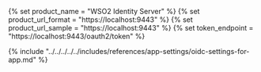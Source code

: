 {% set product_name = "WSO2 Identity Server" %}
{% set product_url_format = "https://localhost:9443" %}
{% set product_url_sample = "https://localhost:9443" %}
{% set token_endpoint = "https://localhost:9443/oauth2/token" %}



{% include "../../../../../includes/references/app-settings/oidc-settings-for-app.md" %}